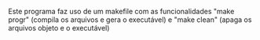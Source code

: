 Este programa faz uso de um makefile com as funcionalidades "make progr" (compila os arquivos e gera o executável) e "make clean" (apaga os arquivos objeto e o executável)